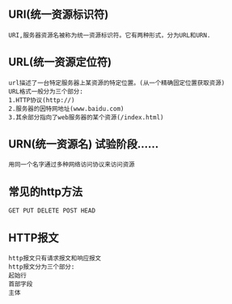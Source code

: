 ## URI(统一资源标识符)

```
URI,服务器资源名被称为统一资源标识符。它有两种形式，分为URL和URN.
```



## URL(统一资源定位符)

```
url描述了一台特定服务器上某资源的特定位置。(从一个精确固定位置获取资源)
URL格式一般分为三个部分:
1.HTTP协议(http://)
2.服务器的因特网地址(www.baidu.com)
3.其余部分指向了web服务器的某个资源(/index.html)
```



## URN(统一资源名)   试验阶段……

```
用同一个名字通过多种网络访问协议来访问资源
```



## 常见的http方法

```
GET PUT DELETE POST HEAD
```

## HTTP报文

```
http报文只有请求报文和响应报文
http报文分为三个部分: 
起始行
首部字段
主体
```





























































